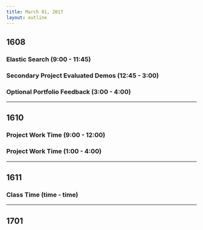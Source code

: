 ```yaml
---
title: March 01, 2017
layout: outline
---
```



## 1608

### Elastic Search (9:00 - 11:45)

### Secondary Project Evaluated Demos (12:45 - 3:00)

### Optional Portfolio Feedback (3:00 - 4:00)

***

## 1610

### Project Work Time (9:00 - 12:00)

### Project Work Time (1:00 - 4:00)

***

## 1611

### Class Time (time - time)

***

## 1701
